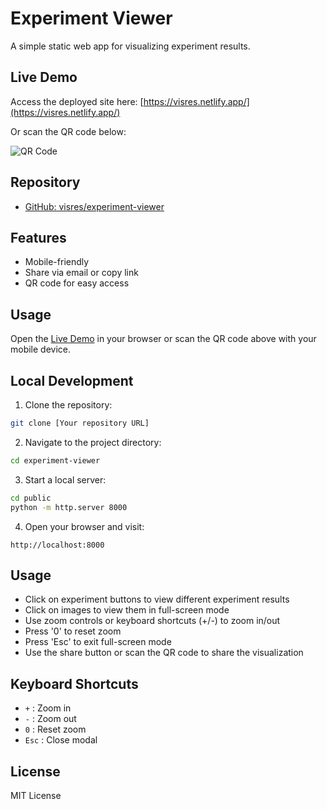 # Experiment Viewer

A simple static web app for visualizing experiment results.

## Live Demo

Access the deployed site here: [https://visres.netlify.app/](https://visres.netlify.app/)

Or scan the QR code below:

![QR Code](public/qr-code.png)

## Repository

- [GitHub: visres/experiment-viewer](https://github.com/daveabiy/visres/tree/main/WebViewer)

## Features

- Mobile-friendly
- Share via email or copy link
- QR code for easy access

## Usage

Open the [Live Demo](https://684f343dcbe0111894e90cf2--visres.netlify.app/) in your browser or scan the QR code above with your mobile device.

## Local Development

1. Clone the repository:

```bash
git clone [Your repository URL]
```

2. Navigate to the project directory:

```bash
cd experiment-viewer
```

3. Start a local server:

```bash
cd public
python -m http.server 8000
```

4. Open your browser and visit:

```
http://localhost:8000
```

## Usage

- Click on experiment buttons to view different experiment results
- Click on images to view them in full-screen mode
- Use zoom controls or keyboard shortcuts (+/-) to zoom in/out
- Press '0' to reset zoom
- Press 'Esc' to exit full-screen mode
- Use the share button or scan the QR code to share the visualization

## Keyboard Shortcuts

- `+` : Zoom in
- `-` : Zoom out
- `0` : Reset zoom
- `Esc` : Close modal

## License

MIT License
